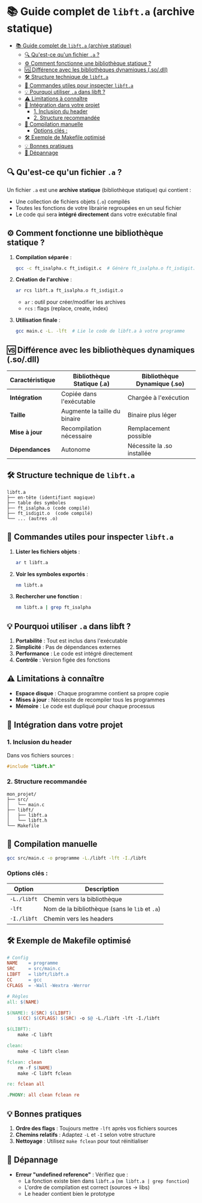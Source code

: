 # 📚 Guide complet de `libft.a` (archive statique)

- [📚 Guide complet de `libft.a` (archive statique)](#-guide-complet-de-libfta-archive-statique)
	- [🔍 Qu'est-ce qu'un fichier `.a` ?](#-quest-ce-quun-fichier-a-)
	- [⚙️ Comment fonctionne une bibliothèque statique ?](#️-comment-fonctionne-une-bibliothèque-statique-)
	- [🆚 Différence avec les bibliothèques dynamiques (.so/.dll)](#-différence-avec-les-bibliothèques-dynamiques-sodll)
	- [🛠 Structure technique de `libft.a`](#-structure-technique-de-libfta)
	- [🔧 Commandes utiles pour inspecter `libft.a`](#-commandes-utiles-pour-inspecter-libfta)
	- [💡 Pourquoi utiliser `.a` dans libft ?](#-pourquoi-utiliser-a-dans-libft-)
	- [⚠️ Limitations à connaître](#️-limitations-à-connaître)
	- [📝 Intégration dans votre projet](#-intégration-dans-votre-projet)
		- [1. Inclusion du header](#1-inclusion-du-header)
		- [2. Structure recommandée](#2-structure-recommandée)
	- [🔧 Compilation manuelle](#-compilation-manuelle)
		- [Options clés :](#options-clés-)
	- [🛠 Exemple de Makefile optimisé](#-exemple-de-makefile-optimisé)
	- [💡 Bonnes pratiques](#-bonnes-pratiques)
	- [🚨 Dépannage](#-dépannage)


## 🔍 Qu'est-ce qu'un fichier `.a` ?

Un fichier `.a` est une **archive statique** (bibliothèque statique) qui contient :
- Une collection de fichiers objets (`.o`) compilés
- Toutes les fonctions de votre librairie regroupées en un seul fichier
- Le code qui sera **intégré directement** dans votre exécutable final

## ⚙️ Comment fonctionne une bibliothèque statique ?

1. **Compilation séparée** :
   ```bash
   gcc -c ft_isalpha.c ft_isdigit.c  # Génère ft_isalpha.o ft_isdigit.o
   ```
2. **Création de l'archive** :
   ```bash
   ar rcs libft.a ft_isalpha.o ft_isdigit.o
   ```
   - `ar` : outil pour créer/modifier les archives
   - `rcs` : flags (replace, create, index)

3. **Utilisation finale** :
   ```bash
   gcc main.c -L. -lft  # Lie le code de libft.a à votre programme
   ```

## 🆚 Différence avec les bibliothèques dynamiques (.so/.dll)

| Caractéristique | Bibliothèque Statique (.a) | Bibliothèque Dynamique (.so) |
|-----------------|---------------------------|-----------------------------|
| **Intégration** | Copiée dans l'exécutable | Chargée à l'exécution |
| **Taille** | Augmente la taille du binaire | Binaire plus léger |
| **Mise à jour** | Recompilation nécessaire | Remplacement possible |
| **Dépendances** | Autonome | Nécessite la .so installée |

## 🛠 Structure technique de `libft.a`

```
libft.a
├── en-tête (identifiant magique)
├── table des symboles
├── ft_isalpha.o (code compilé)
├── ft_isdigit.o  (code compilé)
└── ... (autres .o)
```

## 🔧 Commandes utiles pour inspecter `libft.a`

1. **Lister les fichiers objets** :
   ```bash
   ar t libft.a
   ```

2. **Voir les symboles exportés** :
   ```bash
   nm libft.a
   ```

3. **Rechercher une fonction** :
   ```bash
   nm libft.a | grep ft_isalpha
   ```

## 💡 Pourquoi utiliser `.a` dans libft ?

1. **Portabilité** : Tout est inclus dans l'exécutable
2. **Simplicité** : Pas de dépendances externes
3. **Performance** : Le code est intégré directement
4. **Contrôle** : Version figée des fonctions

## ⚠️ Limitations à connaître

- **Espace disque** : Chaque programme contient sa propre copie
- **Mises à jour** : Nécessite de recompiler tous les programmes
- **Mémoire** : Le code est dupliqué pour chaque processus

## 📝 Intégration dans votre projet

### 1. Inclusion du header
Dans vos fichiers sources :
```c
#include "libft.h"
```

### 2. Structure recommandée
```
mon_projet/
├── src/
│   └── main.c
├── libft/
│   ├── libft.a
│   └── libft.h
└── Makefile
```

## 🔧 Compilation manuelle
```bash
gcc src/main.c -o programme -L./libft -lft -I./libft
```

### Options clés :
| Option | Description |
|--------|-------------|
| `-L./libft` | Chemin vers la bibliothèque |
| `-lft` | Nom de la bibliothèque (sans le `lib` et `.a`) |
| `-I./libft` | Chemin vers les headers |

## 🛠 Exemple de Makefile optimisé
```makefile
# Config
NAME    = programme
SRC     = src/main.c
LIBFT   = libft/libft.a
CC      = gcc
CFLAGS  = -Wall -Wextra -Werror

# Règles
all: $(NAME)

$(NAME): $(SRC) $(LIBFT)
	$(CC) $(CFLAGS) $(SRC) -o $@ -L./libft -lft -I./libft

$(LIBFT):
	make -C libft

clean:
	make -C libft clean

fclean: clean
	rm -f $(NAME)
	make -C libft fclean

re: fclean all

.PHONY: all clean fclean re
```

## 💡 Bonnes pratiques
1. **Ordre des flags** : Toujours mettre `-lft` après vos fichiers sources
2. **Chemins relatifs** : Adaptez `-L` et `-I` selon votre structure
3. **Nettoyage** : Utilisez `make fclean` pour tout réinitialiser

## 🚨 Dépannage
- **Erreur "undefined reference"** : Vérifiez que :
  - La fonction existe bien dans `libft.a` (`nm libft.a | grep fonction`)
  - L'ordre de compilation est correct (sources -> libs)
  - Le header contient bien le prototype
